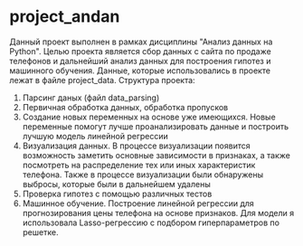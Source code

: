 # project_andan
Данный проект выполнен в рамках дисциплины "Анализ данных на Python". Целью проекта является сбор данных с сайта по продаже телефонов и дальнейший анализ данных для построения гипотез и машинного обучения. Данные, которые использовались в проекте лежат в файле project_data. 
Структура проекта:
1) Парсинг даных (файл data_parsing)
2) Первичная обработка данных, обработка пропусков
3) Создание новых переменных на основе уже имеющихся. Новые переменные помогут лучше проанализировать данные и построить лучшую модель линейной регрессии 
4) Визуализация данных. В процессе визуализации появится возможность заметить основные зависимости в признаках, а также посмотреть на распределение тех или иных характеристик телефона. Также в процессе визуализации были обнаружены выбросы, которые были в дальнейшем удалены
5) Проверка гипотез с помощью различных тестов 
6) Машинное обучение. Построение линейной регрессии для прогнозирования цены телефона на основе признаков. Для модели я использовала Lasso-регрессию с подбором гиперпараметров по решетке.
